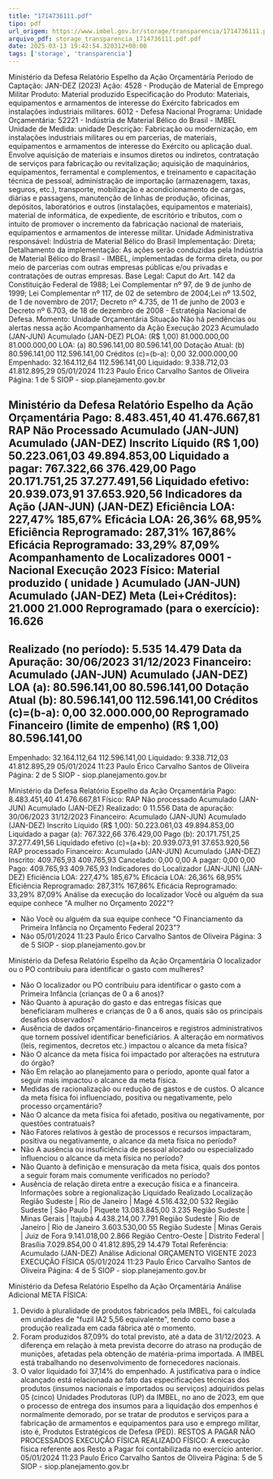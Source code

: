 ```yaml
---
title: "1714736111.pdf"
tipo: pdf
url_origem: https://www.imbel.gov.br/storage/transparencia/1714736111.pdf
arquivo_pdf: storage_transparencia_1714736111.pdf.pdf
date: 2025-03-13 19:42:54.320312+00:00
tags: ['storage', 'transparencia']
---
```


Ministério da Defesa
Relatório Espelho da Ação Orçamentária
Período de Captação:
JAN-DEZ (2023)
Ação:
4528 - Produção de Material de Emprego Militar
Produto:
Material produzido
Especificação do Produto:
Materiais, equipamentos e armamentos de interesse do Exército fabricados em instalações industriais militares.
6012 - Defesa Nacional
Programa:
Unidade Orçamentária:
52221 - Indústria de Material Bélico do Brasil - IMBEL
Unidade de Medida:
unidade
Descrição:
Fabricação ou modernização, em instalações industriais militares ou em parcerias, de materiais, equipamentos e
armamentos de interesse do Exército ou aplicação dual. Envolve aquisição de materiais e insumos diretos ou
indiretos, contratação de serviços para fabricação ou revitalização; aquisição de maquinários, equipamentos,
ferramental e complementos, e treinamento e capacitação técnica de pessoal, administração de importação
(armazenagem, taxas, seguros, etc.), transporte, mobilização e acondicionamento de cargas, diárias e
passagens, manutenção de linhas de produção, oficinas, depósitos, laboratórios e outros (instalações,
equipamentos e materiais), material de informática, de expediente, de escritório e tributos, com o intuito de
promover o incremento da fabricação nacional de materiais, equipamentos e armamentos de interesse militar.
Unidade Administrativa
responsável:
Indústria de Material Bélico do Brasil
Implementação:
Direta;
Detalhamento da implementação:
As ações serão conduzidas pela Indústria de Material Bélico do Brasil - IMBEL, implementadas de forma direta,
ou por meio de
parcerias com outras empresas públicas e/ou privadas e contratações de outras empresas.
Base Legal:
Caput do Art. 142 da Constituição Federal de 1988; Lei Complementar nº 97, de 9 de junho de 1999; Lei
Complementar nº 117, de 02 de
setembro de 2004;Lei nº 13.502, de 1 de novembro de 2017; Decreto nº 4.735, de 11 de junho de 2003 e Decreto
nº 6.703, de 18 de dezembro de 2008 - Estratégia Nacional de Defesa.
Momento:
Unidade Orçamentária
Situação
Não há pendências ou alertas nessa ação
Acompanhamento da Ação
Execução 2023
Acumulado (JAN-JUN)
Acumulado (JAN-DEZ)
PLOA:  (R$ 1,00)
81.000.000,00
81.000.000,00
LOA: (a)
80.596.141,00
80.596.141,00
Dotação Atual: (b)
80.596.141,00
112.596.141,00
Créditos (c)=(b-a):
0,00
32.000.000,00
Empenhado:
32.164.112,64
112.596.141,00
Liquidado:
9.338.712,03
41.812.895,29
05/01/2024 11:23
Paulo Érico Carvalho Santos de Oliveira
Página: 1 de 5
SIOP - siop.planejamento.gov.br

Ministério da Defesa
Relatório Espelho da Ação Orçamentária
Pago:
8.483.451,40
41.476.667,81
RAP Não Processado
Acumulado (JAN-JUN)
Acumulado (JAN-DEZ)
Inscrito Líquido (R$ 1,00)
50.223.061,03
49.894.853,00
Liquidado a pagar:
767.322,66
376.429,00
Pago
20.171.751,25
37.277.491,56
Liquidado efetivo:
20.939.073,91
37.653.920,56
Indicadores da Ação
 (JAN-JUN)
 (JAN-DEZ)
Eficiência LOA:
227,47%
185,67%
Eficácia LOA:
26,36%
68,95%
Eficiência Reprogramado:
287,31%
167,86%
Eficácia Reprogramado:
33,29%
87,09%
Acompanhamento de Localizadores
0001 - Nacional
Execução 2023
Físico:
Material produzido ( unidade )
Acumulado (JAN-JUN)
Acumulado (JAN-DEZ)
Meta (Lei+Créditos):
21.000
21.000
Reprogramado (para o exercício):
16.626
-
Realizado (no período):
5.535
14.479
Data da Apuração:
30/06/2023
31/12/2023
Financeiro:
Acumulado (JAN-JUN)
Acumulado (JAN-DEZ)
LOA (a):
80.596.141,00
80.596.141,00
Dotação Atual (b):
80.596.141,00
112.596.141,00
Créditos (c)=(b-a):
0,00
32.000.000,00
Reprogramado Financeiro (limite de empenho) (R$ 1,00)
80.596.141,00
-
Empenhado:
32.164.112,64
112.596.141,00
Liquidado:
9.338.712,03
41.812.895,29
05/01/2024 11:23
Paulo Érico Carvalho Santos de Oliveira
Página: 2 de 5
SIOP - siop.planejamento.gov.br

Ministério da Defesa
Relatório Espelho da Ação Orçamentária
Pago:
8.483.451,40
41.476.667,81
Físico:
RAP Não processado
Acumulado (JAN-JUN)
Acumulado (JAN-DEZ)
Realizado:
0
11.556
Data de apuração:
30/06/2023
31/12/2023
Financeiro:
Acumulado (JAN-JUN)
Acumulado (JAN-DEZ)
Inscrito Líquido (R$ 1,00):
50.223.061,03
49.894.853,00
Liquidado a pagar (a):
767.322,66
376.429,00
Pago (b):
20.171.751,25
37.277.491,56
Liquidado efetivo (c)=(a+b):
20.939.073,91
37.653.920,56
RAP processado
Financeiro:
Acumulado (JAN-JUN)
Acumulado (JAN-DEZ)
Inscrito:
409.765,93
409.765,93
Cancelado:
0,00
0,00
A pagar:
0,00
0,00
Pago:
409.765,93
409.765,93
Indicadores do Localizador
 (JAN-JUN)
 (JAN-DEZ)
Eficiência LOA:
227,47%
185,67%
Eficácia LOA:
26,36%
68,95%
Eficiência Reprogramado:
287,31%
167,86%
Eficácia Reprogramado:
33,29%
87,09%
Análise da execução do localizador
Você ou alguém da sua equipe conhece "A mulher no Orçamento 2022"?
   - Não
Você ou alguém da sua equipe conhece "O Financiamento da Primeira Infância no Orçamento Federal 2023"?
   - Não
05/01/2024 11:23
Paulo Érico Carvalho Santos de Oliveira
Página: 3 de 5
SIOP - siop.planejamento.gov.br

Ministério da Defesa
Relatório Espelho da Ação Orçamentária
O localizador ou o PO contribuiu para identificar o gasto com mulheres?
   - Não
O localizador ou PO contribuiu para identificar o gasto com a Primeira Infância (crianças de 0 a 6 anos)?
   - Não
Quanto à apuração do gasto e das entregas físicas que beneficiaram mulheres e crianças de 0 a 6 anos, quais são os principais desafios
observados?
   - Ausência de dados orçamentário-financeiros e registros administrativos que tornem possível identificar beneficiários.
A alteração em normativos (leis, regimentos, decretos etc.) impactou o alcance da meta física?
   - Não
O alcance da meta física foi impactado por alterações na estrutura do órgão?
   - Não
Em relação ao planejamento para o período, aponte qual fator a seguir mais impactou o alcance da meta física.
   - Medidas de racionalização ou redução de gastos e de custos.
O alcance da meta física foi influenciado, positiva ou negativamente, pelo processo orçamentário?
   - Não
O alcance da meta física foi afetado, positiva ou negativamente, por questões contratuais?
   - Não
Fatores relativos à gestão de processos e recursos impactaram, positiva ou negativamente, o alcance da meta física no período?
   - Não
A ausência ou insuficiência de pessoal alocado ou especializado influenciou o alcance da meta física no período?
   - Não
Quanto à definição e mensuração da meta física, quais dos pontos a seguir foram mais comumente verificados no período?
   - Ausência de relação direta entre a execução física e a financeira.
Informações sobre a regionalização
Liquidado
Realizado
Localização
Região Sudeste | Rio de Janeiro | Magé
4.516.432,00
532
Região Sudeste | São Paulo | Piquete
13.083.845,00
3.235
Região Sudeste | Minas Gerais | Itajubá
4.438.214,00
7.791
Região Sudeste | Rio de Janeiro | Rio de Janeiro
3.603.530,00
55
Região Sudeste | Minas Gerais | Juiz de Fora
9.141.018,00
2.866
Região Centro-Oeste | Distrito Federal | Brasília
7.029.854,00
0
41.812.895,29
14.479
Total
Referência: Acumulado (JAN-DEZ)
Análise Adicional
ORÇAMENTO VIGENTE 2023
EXECUÇÃO FÍSICA
05/01/2024 11:23
Paulo Érico Carvalho Santos de Oliveira
Página: 4 de 5
SIOP - siop.planejamento.gov.br

Ministério da Defesa
Relatório Espelho da Ação Orçamentária
Análise Adicional
META FÍSICA:
1. Devido à pluralidade de produtos fabricados pela IMBEL, foi calculada em unidades de "fuzil IA2 5,56 equivalente", tendo
como base a produção realizada em cada fábrica até o momento.
2. Foram produzidos 87,09% do total previsto, até a data de 31/12/2023. A diferença em relação à meta prevista decorre do
atraso na produção de munições, afetadas pela obtenção de matéria-prima importada. A IMBEL está trabalhando no
desenvolvimento de fornecedores nacionais.
3. O valor liquidado foi 37,14% do empenhado. A justificativa para o índice alcançado está relacionada ao fato das
especificações técnicas dos produtos (insumos nacionais e importados ou serviços) adquiridos pelas 05 (cinco) Unidades
Produtoras (UP) da IMBEL, no ano de 2023, em que o processo de entrega dos insumos para a liquidação dos empenhos é
normalmente demorado, por se tratar de produtos e serviços para a fabricação de armamentos e equipamentos para uso e
emprego militar, isto é, Produtos Estratégicos de Defesa (PED).
RESTOS A PAGAR NÃO PROCESSADOS
EXECUÇÃO FÍSICA
REALIZADO FÍSICO:
A execução física referente aos Resto a Pagar foi contabilizada no exercício anterior.
05/01/2024 11:23
Paulo Érico Carvalho Santos de Oliveira
Página: 5 de 5
SIOP - siop.planejamento.gov.br

